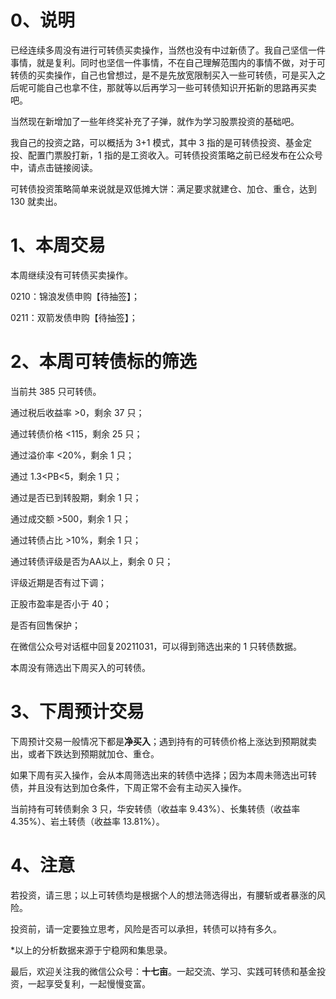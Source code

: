# 0、说明

已经连续多周没有进行可转债买卖操作，当然也没有中过新债了。我自己坚信一件事情，就是复利。同时也坚信一件事情，不在自己理解范围内的事情不做，对于可转债的买卖操作，自己也曾想过，是不是先放宽限制买入一些可转债，可是买入之后呢可能自己也拿不住，那就等以后再学习一些可转债知识开拓新的思路再买卖吧。

当然现在新增加了一些年终奖补充了子弹，就作为学习股票投资的基础吧。

我自己的投资之路，可以概括为 3+1 模式，其中 3 指的是可转债投资、基金定投、配置门票股打新，1 指的是工资收入。可转债投资策略之前已经发布在公众号中，请点击链接阅读。

可转债投资策略简单来说就是双低摊大饼：满足要求就建仓、加仓、重仓，达到 130 就卖出。

# 1、本周交易

本周继续没有可转债买卖操作。

0210：锦浪发债申购【待抽签】；

0211：双箭发债申购【待抽签】；

# 2、本周可转债标的筛选

当前共 385 只可转债。

通过税后收益率 >0，剩余 37 只；

通过转债价格 <115，剩余 25 只；

通过溢价率 <20%，剩余 1 只；

通过 1.3<PB<5，剩余 1 只；

通过是否已到转股期，剩余 1 只；

通过成交额 >500，剩余 1 只；

通过转债占比 >10%，剩余 1 只；

通过转债评级是否为AA以上，剩余 0 只；

评级近期是否有过下调；

正股市盈率是否小于 40；

是否有回售保护；

在微信公众号对话框中回复20211031，可以得到筛选出来的 1 只转债数据。

本周没有筛选出下周买入的可转债。

# 3、下周预计交易

下周预计交易一般情况下都是**净买入**；遇到持有的可转债价格上涨达到预期就卖出，或者下跌达到预期就加仓、重仓。

如果下周有买入操作，会从本周筛选出来的转债中选择；因为本周未筛选出可转债，并且没有达到加仓条件，下周正常不会有主动买入操作。

当前持有可转债剩余 3 只，华安转债（收益率 9.43%）、长集转债（收益率 4.35%）、岩土转债（收益率 13.81%）。

# 4、注意

若投资，请三思；以上可转债均是根据个人的想法筛选得出，有腰斩或者暴涨的风险。

投资前，请一定要独立思考，风险是否可以承担，转债可以持有多久。

*以上的分析数据来源于宁稳网和集思录。

最后，欢迎关注我的微信公众号：**十七亩**。一起交流、学习、实践可转债和基金投资，一起享受复利，一起慢慢变富。